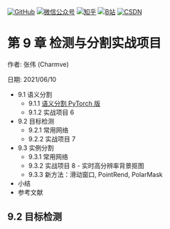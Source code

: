<p align="left">
  <a href="https://github.com/Charmve"><img src="https://img.shields.io/badge/GitHub-@Charmve-000000.svg?logo=GitHub" alt="GitHub" target="_blank"></a>
  <a href="https://imgconvert.csdnimg.cn/aHR0cHM6Ly9tbWJpei5xcGljLmNuL21tYml6X3BuZy9aTmRoV05pYjNJUkIzZk5ldWVGZEQ4YnZ4cXlzbXRtRktUTGdFSXZOMUdnTHhDNXV0Y1VBZVJ0T0lJa0hTZTVnVGowamVtZUVOQTJJMHhiU0xjQ3VrVVEvNjQw?x-oss-process=image/format,png" target="_blank" ><img src="https://img.shields.io/badge/公众号-@迈微AI研习社-000000.svg?style=flat-square&amp;logo=WeChat" alt="微信公众号"/></a>
  <a href="https://www.zhihu.com/people/MaiweiE-com" target="_blank" ><img src="https://img.shields.io/badge/%E7%9F%A5%E4%B9%8E-@Charmve-000000.svg?style=flat-square&amp;logo=Zhihu" alt="知乎"/></a>
  <a href="https://space.bilibili.com/62079686" target="_blank"><img src="https://img.shields.io/badge/B站-@Charmve-000000.svg?style=flat-square&amp;logo=Bilibili" alt="B站"/></a>
  <a href="https://blog.csdn.net/Charmve" target="_blank"><img src="https://img.shields.io/badge/CSDN-@Charmve-000000.svg?style=flat-square&amp;logo=CSDN" alt="CSDN"/></a>
</p>


# 第 9 章 检测与分割实战项目

作者: 张伟 (Charmve)

日期: 2021/06/10

  - 9.1 语义分割
    - 9.1.1 [语义分割 PyTorch 版](https://github.com/Charmve/Semantic-Segmentation-PyTorch)
    - 9.1.2 实战项目 6 
  - 9.2 目标检测
    - 9.2.1 常用网络
    - 9.2.2 实战项目 7 
  - 9.3 实例分割 
    - 9.3.1 常用网络 
    - 9.3.2 实战项目 8 - 实时高分辨率背景抠图
    - 9.3.3 新方法：滑动窗口, PointRend, PolarMask
  - 小结
  - 参考文献
  
  
## 9.2 目标检测
